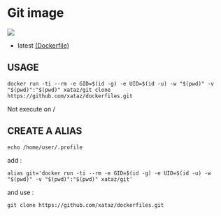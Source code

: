 # Git image

[![](https://badge.imagelayers.io/xataz/git:latest.svg)](https://imagelayers.io/?images=xataz/git:latest 'Get your own badge on imagelayers.io')
* latest [(Dockerfile)](https://github.com/xataz/dockerfiles/blob/master/git/Dockerfile)

## USAGE
```
docker run -ti --rm -e GID=$(id -g) -e UID=$(id -u) -w "$(pwd)" -v "$(pwd)":"$(pwd)" xataz/git clone https://github.com/xataz/dockerfiles.git
```

Not execute on /

## CREATE A ALIAS
```
echo /home/user/.profile
```

add :
```
alias git='docker run -ti --rm -e GID=$(id -g) -e UID=$(id -u) -w "$(pwd)" -v "$(pwd)":"$(pwd)" xataz/git'
```

and use :
```
git clone https://github.com/xataz/dockerfiles.git
```
